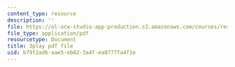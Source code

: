 ```yaml
---
content_type: resource
description: ''
file: https://ol-ocw-studio-app-production.s3.amazonaws.com/courses/res-6-012-introduction-to-probability-spring-2018/b79f2ad6aae5eb823a4fea0777fa4f1e_CdrVM6MGnGo.pdf
file_type: application/pdf
resourcetype: Document
title: 3play pdf file
uid: b79f2ad6-aae5-eb82-3a4f-ea0777fa4f1e
---
```

